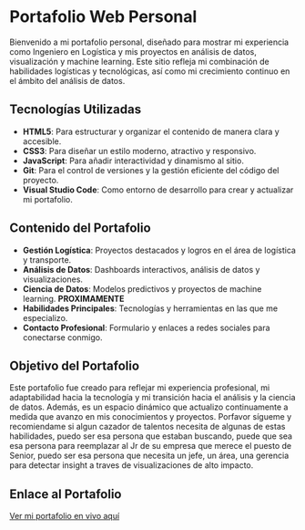 # **Portafolio Web Personal**

Bienvenido a mi portafolio personal, diseñado para mostrar mi experiencia como Ingeniero en Logística y mis proyectos en análisis de datos, visualización y machine learning. Este sitio refleja mi combinación de habilidades logísticas y tecnológicas, así como mi crecimiento continuo en el ámbito del análisis de datos.

## **Tecnologías Utilizadas**
- **HTML5**: Para estructurar y organizar el contenido de manera clara y accesible.
- **CSS3**: Para diseñar un estilo moderno, atractivo y responsivo.
- **JavaScript**: Para añadir interactividad y dinamismo al sitio.
- **Git**: Para el control de versiones y la gestión eficiente del código del proyecto.
- **Visual Studio Code**: Como entorno de desarrollo para crear y actualizar mi portafolio.

## **Contenido del Portafolio**
- **Gestión Logística**: Proyectos destacados y logros en el área de logística y transporte.
- **Análisis de Datos**: Dashboards interactivos, análisis de datos y visualizaciones.
- **Ciencia de Datos**: Modelos predictivos y proyectos de machine learning. **PROXIMAMENTE**
- **Habilidades Principales**: Tecnologías y herramientas en las que me especializo.
- **Contacto Profesional**: Formulario y enlaces a redes sociales para conectarse conmigo.

## **Objetivo del Portafolio**
Este portafolio fue creado para reflejar mi experiencia profesional, mi adaptabilidad hacia la tecnología y mi transición hacia el análisis y la ciencia de datos. Además, es un espacio dinámico que actualizo continuamente a medida que avanzo en mis conocimientos y proyectos. Porfavor sígueme y recomiendame si algun cazador de talentos necesita de algunas de estas habilidades, puedo ser esa persona que estaban buscando, puede que sea esa persona para reemplazar al Jr de su empresa que merece el puesto de Senior, puedo ser esa persona que necesita un jefe, un área, una gerencia para detectar insight a traves de visualizaciones de alto impacto. 

## **Enlace al Portafolio**
[Ver mi portafolio en vivo aquí](https://sebastianmvm.github.io/portfolio/)





